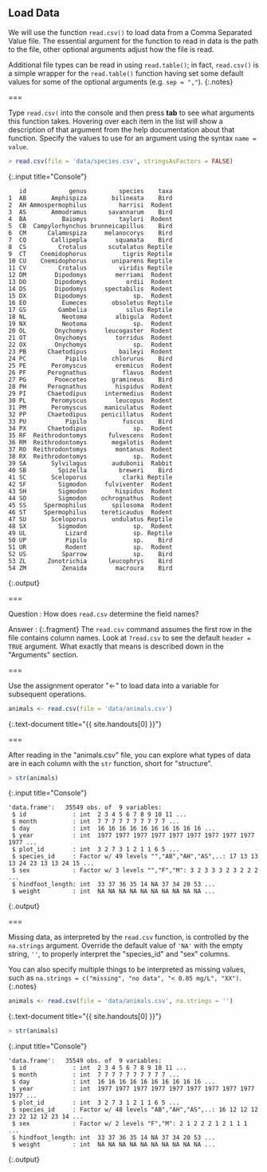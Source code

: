 ---
---

## Load Data

We will use the function `read.csv()` to load data from a Comma Separated Value
file. The essential argument for the function to read in data is the path to the
file, other optional arguments adjust how the file is read.

Additional file types can be read in using `read.table()`; in fact, `read.csv()`
is a simple wrapper for the `read.table()` function having set some default
values for some of the optional arguments (e.g. `sep = ","`).
{:.notes}

===

Type `read.csv(` into the console and then press **tab** to see what arguments
this function takes. Hovering over each item in the list will show a description
of that argument from the help documentation about that function. Specify the
values to use for an argument using the syntax `name = value`.



~~~r
> read.csv(file = 'data/species.csv', stringsAsFactors = FALSE)
~~~
{:.input title="Console"}


~~~
   id            genus         species    taxa
1  AB       Amphispiza       bilineata    Bird
2  AH Ammospermophilus         harrisi  Rodent
3  AS       Ammodramus      savannarum    Bird
4  BA          Baiomys         taylori  Rodent
5  CB  Campylorhynchus brunneicapillus    Bird
6  CM      Calamospiza     melanocorys    Bird
7  CQ       Callipepla        squamata    Bird
8  CS         Crotalus      scutalatus Reptile
9  CT    Cnemidophorus          tigris Reptile
10 CU    Cnemidophorus       uniparens Reptile
11 CV         Crotalus         viridis Reptile
12 DM        Dipodomys        merriami  Rodent
13 DO        Dipodomys           ordii  Rodent
14 DS        Dipodomys     spectabilis  Rodent
15 DX        Dipodomys             sp.  Rodent
16 EO          Eumeces       obsoletus Reptile
17 GS         Gambelia           silus Reptile
18 NL          Neotoma        albigula  Rodent
19 NX          Neotoma             sp.  Rodent
20 OL        Onychomys     leucogaster  Rodent
21 OT        Onychomys        torridus  Rodent
22 OX        Onychomys             sp.  Rodent
23 PB      Chaetodipus         baileyi  Rodent
24 PC           Pipilo       chlorurus    Bird
25 PE       Peromyscus        eremicus  Rodent
26 PF      Perognathus          flavus  Rodent
27 PG        Pooecetes       gramineus    Bird
28 PH      Perognathus        hispidus  Rodent
29 PI      Chaetodipus     intermedius  Rodent
30 PL       Peromyscus        leucopus  Rodent
31 PM       Peromyscus     maniculatus  Rodent
32 PP      Chaetodipus    penicillatus  Rodent
33 PU           Pipilo          fuscus    Bird
34 PX      Chaetodipus             sp.  Rodent
35 RF  Reithrodontomys      fulvescens  Rodent
36 RM  Reithrodontomys       megalotis  Rodent
37 RO  Reithrodontomys        montanus  Rodent
38 RX  Reithrodontomys             sp.  Rodent
39 SA       Sylvilagus       audubonii  Rabbit
40 SB         Spizella         breweri    Bird
41 SC       Sceloporus          clarki Reptile
42 SF         Sigmodon     fulviventer  Rodent
43 SH         Sigmodon        hispidus  Rodent
44 SO         Sigmodon    ochrognathus  Rodent
45 SS     Spermophilus       spilosoma  Rodent
46 ST     Spermophilus    tereticaudus  Rodent
47 SU       Sceloporus       undulatus Reptile
48 SX         Sigmodon             sp.  Rodent
49 UL           Lizard             sp. Reptile
50 UP           Pipilo             sp.    Bird
51 UR           Rodent             sp.  Rodent
52 US          Sparrow             sp.    Bird
53 ZL      Zonotrichia      leucophrys    Bird
54 ZM          Zenaida        macroura    Bird
~~~
{:.output}


===

Question
: How does `read.csv` determine the field names?

Answer
: {:.fragment} The `read.csv` command assumes the first row in the file contains
column names. Look at `?read.csv` to see the default `header = TRUE` argument.
What exactly that means is described down in the "Arguments" section.

===

Use the assignment operator "<-" to load data into a variable for
subsequent operations.



~~~r
animals <- read.csv(file = 'data/animals.csv')
~~~
{:.text-document title="{{ site.handouts[0] }}"}


===

After reading in the "animals.csv" file, you can explore what types of data are
in each column with the `str` function, short for "structure".



~~~r
> str(animals)
~~~
{:.input title="Console"}


~~~
'data.frame':	35549 obs. of  9 variables:
 $ id             : int  2 3 4 5 6 7 8 9 10 11 ...
 $ month          : int  7 7 7 7 7 7 7 7 7 7 ...
 $ day            : int  16 16 16 16 16 16 16 16 16 16 ...
 $ year           : int  1977 1977 1977 1977 1977 1977 1977 1977 1977 1977 ...
 $ plot_id        : int  3 2 7 3 1 2 1 1 6 5 ...
 $ species_id     : Factor w/ 49 levels "","AB","AH","AS",..: 17 13 13 13 24 23 13 13 24 15 ...
 $ sex            : Factor w/ 3 levels "","F","M": 3 2 3 3 3 2 3 2 2 2 ...
 $ hindfoot_length: int  33 37 36 35 14 NA 37 34 20 53 ...
 $ weight         : int  NA NA NA NA NA NA NA NA NA NA ...
~~~
{:.output}


===

Missing data, as interpreted by the `read.csv` function, is controlled by the
`na.strings` argument. Override the default value of `'NA'` with the empty
string, `''`, to properly interpret the "species_id" and "sex" columns.

You can also specify multiple things to be interpreted as missing values, such
as `na.strings = c("missing", "no data", "< 0.05 mg/L", "XX")`.
{:.notes}



~~~r
animals <- read.csv(file = 'data/animals.csv', na.strings = '')
~~~
{:.text-document title="{{ site.handouts[0] }}"}




~~~r
> str(animals)
~~~
{:.input title="Console"}


~~~
'data.frame':	35549 obs. of  9 variables:
 $ id             : int  2 3 4 5 6 7 8 9 10 11 ...
 $ month          : int  7 7 7 7 7 7 7 7 7 7 ...
 $ day            : int  16 16 16 16 16 16 16 16 16 16 ...
 $ year           : int  1977 1977 1977 1977 1977 1977 1977 1977 1977 1977 ...
 $ plot_id        : int  3 2 7 3 1 2 1 1 6 5 ...
 $ species_id     : Factor w/ 48 levels "AB","AH","AS",..: 16 12 12 12 23 22 12 12 23 14 ...
 $ sex            : Factor w/ 2 levels "F","M": 2 1 2 2 2 1 2 1 1 1 ...
 $ hindfoot_length: int  33 37 36 35 14 NA 37 34 20 53 ...
 $ weight         : int  NA NA NA NA NA NA NA NA NA NA ...
~~~
{:.output}

